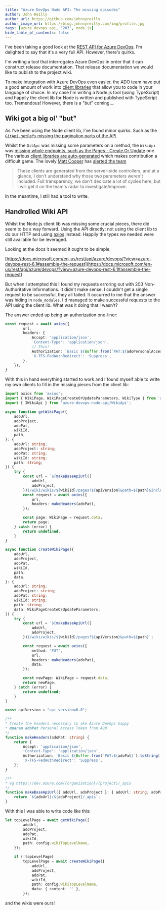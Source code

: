 ```yaml
---
title: "Azure DevOps Node API: The missing episodes"
author: John Reilly
author_url: https://github.com/johnnyreilly
author_image_url: https://blog.johnnyreilly.com/img/profile.jpg
tags: [azure devops api, '203', node.js]
hide_table_of_contents: false
---
```

I've been taking a good look at the [REST API for Azure DevOps](<https://docs.microsoft.com/en-us/rest/api/azure/devops/?view=azure-devops-rest-6.1>). I'm delighted to say that it's a very full API. However, there's quirks.

I'm writing a tool that interrogates Azure DevOps in order that it can construct release documentation. That release documentation we would like to publish to the project wiki.

To make integration with Azure DevOps even easier, the ADO team have put a good amount of work into [client libraries](<https://docs.microsoft.com/en-us/rest/api/azure/devops/?view=azure-devops-rest-6.1#client-libraries>) that allow you to code in your language of choice. In my case I'm writing a Node.js tool (using TypeScript) and happily the client lib for Node is written and published with TypeScript too. Tremendous! However, there is a "but" coming....

## Wiki got a big ol' "but"

As I've been using the Node client lib, I've found minor quirks. Such as the [`GitApi.getRefs` missing the pagination parts of the API](<https://github.com/microsoft/azure-devops-node-api/issues/415>).

Whilst the `GitApi` was missing some parameters on a method, the `WikiApi` was [missing whole endpoints, such as the Pages - Create Or Update](<https://github.com/microsoft/azure-devops-node-api/issues/416>) one. The various [client libraries are auto-generated](<https://github.com/microsoft/azure-devops-node-api/blob/master/CONTRIBUTING.md#general-contribution-guide>) which makes contribution a difficult game. The lovely [Matt Cooper](<https://github.com/vtbassmatt>) has [alerted the team](<https://github.com/microsoft/azure-devops-node-api/issues/415#issuecomment-717991914>)

> These clients are generated from the server-side controllers, and at a glance, I don't understand why those two parameters weren't included. Full transparency, we don't dedicate a lot of cycles here, but I will get it on the team's radar to investigate/improve.

In the meantime, I still had a tool to write.

## Handrolled Wiki API

Whilst the Node.js client lib was missing some crucial pieces, there did seem to be a way forward. Using the API directly; not using the client lib to do our HTTP and using [axios](<https://github.com/axios/axios>) instead. Happily the types we needed were still available for be leveraged.

Looking at the docs it seemed it ought to be simple:

[https://docs.microsoft.com/en-us/rest/api/azure/devops/?view=azure-devops-rest-6.1#assemble-the-request](<https://docs.microsoft.com/en-us/rest/api/azure/devops/?view=azure-devops-rest-6.1#assemble-the-request>)

But when I attempted this I found my requests erroring out with 203 Non-Authoritative Informations. It didn't make sense. I couldn't get a single request to be successful, they all failed. It occurred to me that the answer was hiding in `node_modules`. I'd managed to make successful requests to the API using the client lib. What was it doing that I wasn't?

The answer ended up being an authorization one-liner:

```ts
const request = await axios({
        url,
        headers: {
            Accept: 'application/json',
            'Content-Type': 'application/json',
            // This!
            Authorization: `Basic ${Buffer.from(`PAT:${adoPersonalAccessToken}`).toString('base64')}`,
            'X-TFS-FedAuthRedirect': 'Suppress',
        },
    });
}
```

With this in hand everything started to work and I found myself able to write my own clients to fill in the missing pieces from the client lib:

```ts
import axios from 'axios';
import { WikiPage, WikiPageCreateOrUpdateParameters, WikiType } from 'azure-devops-node-api/interfaces/WikiInterfaces';
import { IWikiApi } from 'azure-devops-node-api/WikiApi';

async function getWikiPage({
    adoUrl,
    adoProject,
    adoPat,
    wikiId,
    path,
}: {
    adoUrl: string;
    adoProject: string;
    adoPat: string;
    wikiId: string;
    path: string;
}) {
    try {
        const url = `${makeBaseApiUrl({
            adoUrl,
            adoProject,
        })}/wiki/wikis/${wikiId}/pages?${apiVersion}&path=${path}&includeContent=True&recursionLevel=full`;
        const request = await axios({
            url,
            headers: makeHeaders(adoPat),
        });

        const page: WikiPage = request.data;
        return page;
    } catch (error) {
        return undefined;
    }
}

async function createWikiPage({
    adoUrl,
    adoProject,
    adoPat,
    wikiId,
    path,
    data,
}: {
    adoUrl: string;
    adoProject: string;
    adoPat: string;
    wikiId: string;
    path: string;
    data: WikiPageCreateOrUpdateParameters;
}) {
    try {
        const url = `${makeBaseApiUrl({
            adoUrl,
            adoProject,
        })}/wiki/wikis/${wikiId}/pages?${apiVersion}&path=${path}`;

        const request = await axios({
            method: 'PUT',
            url,
            headers: makeHeaders(adoPat),
            data,
        });

        const newPage: WikiPage = request.data;
        return newPage;
    } catch (error) {
        return undefined;
    }
}

const apiVersion = "api-version=6.0";

/**
* Create the headers necessary to ake Azure DevOps happy
* @param adoPat Personal Access Token from ADO
*/
function makeHeaders(adoPat: string) {
    return {
        Accept: 'application/json',
        'Content-Type': 'application/json',
        Authorization: `Basic ${Buffer.from(`PAT:${adoPat}`).toString('base64')}`,
        'X-TFS-FedAuthRedirect': 'Suppress',
    };
}

/**
* eg https://dev.azure.com/{organization}/{project}/_apis
*/
function makeBaseApiUrl({ adoUrl, adoProject }: { adoUrl: string; adoProject: string }) {
    return `${adoUrl}/${adoProject}/_apis`;
}
```

With this I was able to write code like this:

```ts
let topLevelPage = await getWikiPage({
        adoUrl,
        adoProject,
        adoPat,
        wikiId,
        path: config.wikiTopLevelName,
    });

    if (!topLevelPage)
        topLevelPage = await createWikiPage({
            adoUrl,
            adoProject,
            adoPat,
            wikiId,
            path: config.wikiTopLevelName,
            data: { content: '' },
        });
```

and the wikis were ours!


